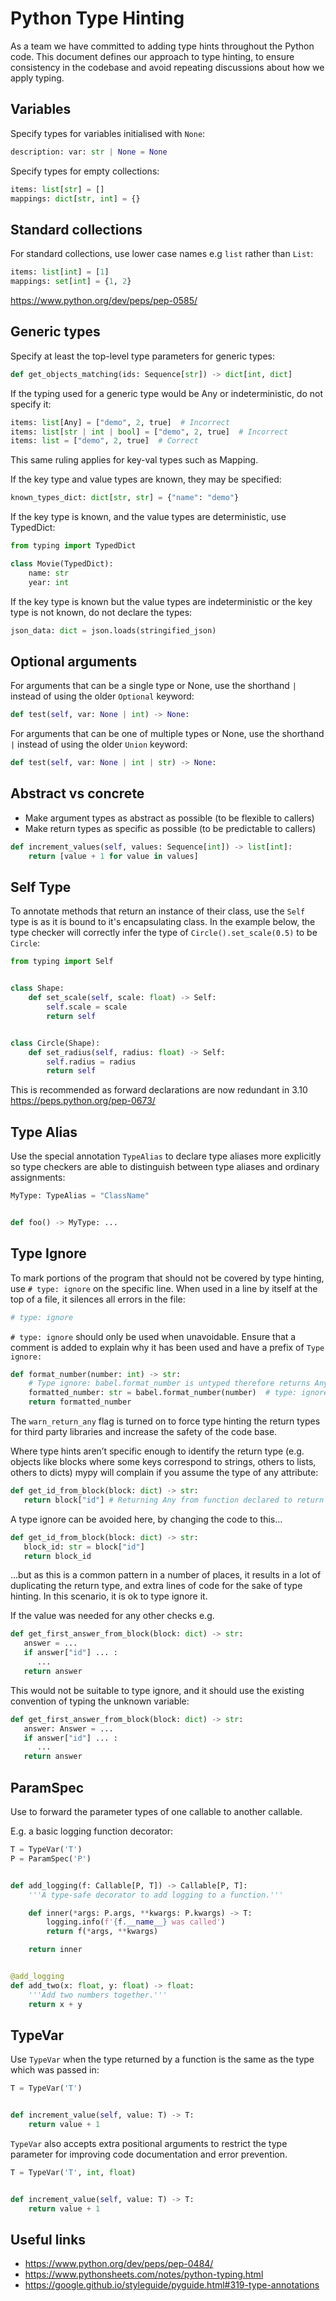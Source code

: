 # Python Type Hinting

As a team we have committed to adding type hints throughout the Python code. This document defines our approach to type hinting, to ensure consistency in the
codebase and avoid repeating discussions about how we apply typing.

## Variables

Specify types for variables initialised with `None`:

```python
description: var: str | None = None
```

Specify types for empty collections:

```python
items: list[str] = []
mappings: dict[str, int] = {}
```

## Standard collections

For standard collections, use lower case names e.g `list` rather than `List`:

```python
items: list[int] = [1]
mappings: set[int] = {1, 2}
```

https://www.python.org/dev/peps/pep-0585/

## Generic types

Specify at least the top-level type parameters for generic types:

```python
def get_objects_matching(ids: Sequence[str]) -> dict[int, dict]
```

If the typing used for a generic type would be Any or indeterministic, do not specify it:

```python
items: list[Any] = ["demo", 2, true]  # Incorrect
items: list[str | int | bool] = ["demo", 2, true]  # Incorrect
items: list = ["demo", 2, true]  # Correct
```

This same ruling applies for key-val types such as Mapping.

If the key type and value types are known, they may be specified:

```python
known_types_dict: dict[str, str] = {"name": "demo"}
```

If the key type is known, and the value types are deterministic, use TypedDict:

```python
from typing import TypedDict

class Movie(TypedDict):
    name: str
    year: int
```

If the key type is known but the value types are indeterministic or the key type is not known, do not declare the types:

```python
json_data: dict = json.loads(stringified_json)
```

## Optional arguments

For arguments that can be a single type or None, use the shorthand `|` instead of using the older `Optional` keyword:

```python
def test(self, var: None | int) -> None:
```

For arguments that can be one of multiple types or None, use the shorthand `|` instead of using the older `Union` keyword:

```python
def test(self, var: None | int | str) -> None:
```

## Abstract vs concrete

- Make argument types as abstract as possible (to be flexible to callers)
- Make return types as specific as possible (to be predictable to callers)

```python
def increment_values(self, values: Sequence[int]) -> list[int]:
    return [value + 1 for value in values]
```

## Self Type

To annotate methods that return an instance of their class, use the `Self` type is as it is bound to it's encapsulating class. In the example below, the type
checker will correctly infer the type of `Circle().set_scale(0.5)` to be `Circle`:

```python
from typing import Self


class Shape:
    def set_scale(self, scale: float) -> Self:
        self.scale = scale
        return self


class Circle(Shape):
    def set_radius(self, radius: float) -> Self:
        self.radius = radius
        return self
```

This is recommended as forward declarations are now redundant in 3.10
https://peps.python.org/pep-0673/

## Type Alias

Use the special annotation `TypeAlias` to declare type aliases more explicitly so type checkers are able to distinguish between type aliases and ordinary
assignments:

```python
MyType: TypeAlias = "ClassName"


def foo() -> MyType: ...
```

## Type Ignore

To mark portions of the program that should not be covered by type hinting, use `# type: ignore` on the specific line. When used in a line by itself at the top
of a file, it silences all errors in the file:

```python
# type: ignore
```

`# type: ignore` should only be used when unavoidable. Ensure that a comment is added to explain why it has been used and have a prefix of `Type ignore:`

```python
def format_number(number: int) -> str:
    # Type ignore: babel.format_number is untyped therefore returns Any.
    formatted_number: str = babel.format_number(number)  # type: ignore
    return formatted_number
```

The `warn_return_any` flag is turned on to force type hinting the return types for third party libraries and increase the safety of the code base.

Where type hints aren’t specific enough to identify the return type (e.g. objects like blocks where some keys correspond to strings, others to lists, others to dicts) mypy will complain if you assume the type of any attribute:

```python
def get_id_from_block(block: dict) -> str:
   return block["id"] # Returning Any from function declared to return "str"
```

A type ignore can be avoided here, by changing the code to this...

```python
def get_id_from_block(block: dict) -> str:
   block_id: str = block["id"]
   return block_id
```

...but as this is a common pattern in a number of places, it results in a lot of duplicating the return type, and extra lines of code for the sake of type hinting. In this scenario, it is ok to type ignore it.

If the value was needed for any other checks e.g.

```python
def get_first_answer_from_block(block: dict) -> str:
   answer = ...
   if answer["id"] ... :
      ...
   return answer
```

This would not be suitable to type ignore, and it should use the existing convention of typing the unknown variable:

```python
def get_first_answer_from_block(block: dict) -> str:
   answer: Answer = ...
   if answer["id"] ... :
      ...
   return answer
```

## ParamSpec

Use to forward the parameter types of one callable to another callable.

E.g. a basic logging function decorator:

```python
T = TypeVar('T')
P = ParamSpec('P')


def add_logging(f: Callable[P, T]) -> Callable[P, T]:
    '''A type-safe decorator to add logging to a function.'''

    def inner(*args: P.args, **kwargs: P.kwargs) -> T:
        logging.info(f'{f.__name__} was called')
        return f(*args, **kwargs)

    return inner


@add_logging
def add_two(x: float, y: float) -> float:
    '''Add two numbers together.'''
    return x + y
```

## TypeVar

Use `TypeVar` when the type returned by a function is the same as the type which was passed in:

```python
T = TypeVar('T')


def increment_value(self, value: T) -> T:
    return value + 1
```

`TypeVar` also accepts extra positional arguments to restrict the type parameter for improving code documentation and error prevention.

```python
T = TypeVar('T', int, float)


def increment_value(self, value: T) -> T:
    return value + 1
```

## Useful links

- https://www.python.org/dev/peps/pep-0484/
- https://www.pythonsheets.com/notes/python-typing.html
- https://google.github.io/styleguide/pyguide.html#319-type-annotations
